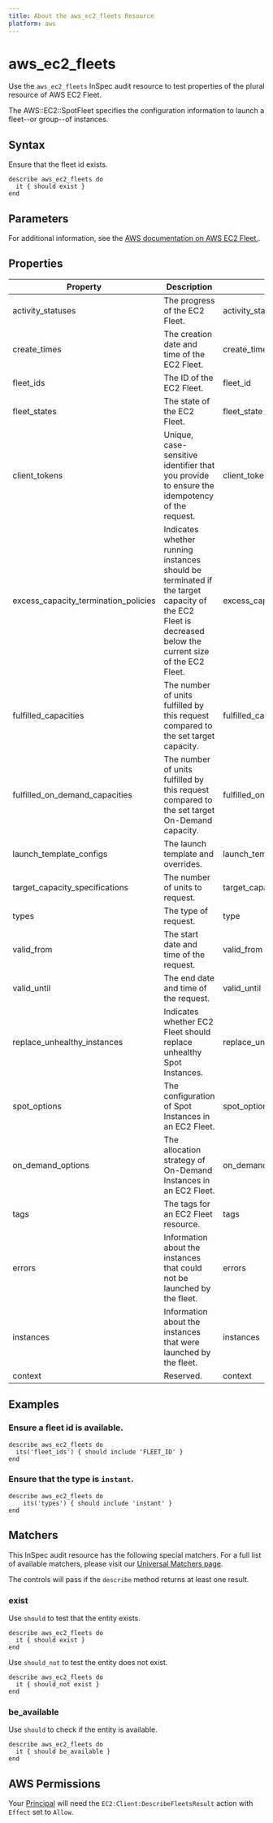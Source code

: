 ```yaml
---
title: About the aws_ec2_fleets Resource
platform: aws
---
```


# aws_ec2_fleets

Use the `aws_ec2_fleets` InSpec audit resource to test properties of the plural resource of AWS EC2 Fleet.

The AWS::EC2::SpotFleet specifies the configuration information to launch a fleet--or group--of instances.

## Syntax

Ensure that the fleet id exists.

    describe aws_ec2_fleets do
      it { should exist }
    end

## Parameters

For additional information, see the [AWS documentation on AWS EC2 Fleet.](https://docs.aws.amazon.com/AWSCloudFormation/latest/UserGuide/aws-resource-ec2-ec2fleet.html).

## Properties

| Property | Description | Field | 
| --- | --- | --- |
| activity_statuses | The progress of the EC2 Fleet. | activity_status |
| create_times | The creation date and time of the EC2 Fleet. | create_time |
| fleet_ids | The ID of the EC2 Fleet. | fleet_id |
| fleet_states | The state of the EC2 Fleet. | fleet_state |
| client_tokens | Unique, case-sensitive identifier that you provide to ensure the idempotency of the request. | client_token |
| excess_capacity_termination_policies | Indicates whether running instances should be terminated if the target capacity of the EC2 Fleet is decreased below the current size of the EC2 Fleet. | excess_capacity_termination_policy |
| fulfilled_capacities | The number of units fulfilled by this request compared to the set target capacity. | fulfilled_capacity |
| fulfilled_on_demand_capacities | The number of units fulfilled by this request compared to the set target On-Demand capacity. | fulfilled_on_demand_capacity |
| launch_template_configs | The launch template and overrides. | launch_template_configs |
| target_capacity_specifications | The number of units to request. | target_capacity_specifications |
| types | The type of request. | type |
| valid_from | The start date and time of the request. | valid_from |
| valid_until | The end date and time of the request. | valid_until |
| replace_unhealthy_instances | Indicates whether EC2 Fleet should replace unhealthy Spot Instances. | replace_unhealthy_instances |
| spot_options  | The configuration of Spot Instances in an EC2 Fleet. | spot_options |
| on_demand_options | The allocation strategy of On-Demand Instances in an EC2 Fleet. | on_demand_options |
| tags | The tags for an EC2 Fleet resource. | tags |
| errors | Information about the instances that could not be launched by the fleet. | errors |
| instances | Information about the instances that were launched by the fleet. | instances |
| context | Reserved. | context |

## Examples

### Ensure a fleet id is available.
    describe aws_ec2_fleets do
      its('fleet_ids') { should include 'FLEET_ID' }
    end

### Ensure that the type is `instant`.
    describe aws_ec2_fleets do
        its('types') { should include 'instant' }
    end

## Matchers

This InSpec audit resource has the following special matchers. For a full list of available matchers, please visit our [Universal Matchers page](https://www.inspec.io/docs/reference/matchers/).

The controls will pass if the `describe` method returns at least one result.

### exist

Use `should` to test that the entity exists.

    describe aws_ec2_fleets do
      it { should exist }
    end

Use `should_not` to test the entity does not exist.

    describe aws_ec2_fleets do
      it { should_not exist }
    end

### be_available

Use `should` to check if the entity is available.

    describe aws_ec2_fleets do
      it { should be_available }
    end

## AWS Permissions

Your [Principal](https://docs.aws.amazon.com/IAM/latest/UserGuide/intro-structure.html#intro-structure-principal) will need the `EC2:Client:DescribeFleetsResult` action with `Effect` set to `Allow`.